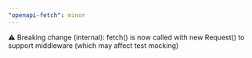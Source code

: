 ```yaml
---
"openapi-fetch": minor
---
```


⚠️ Breaking change (internal): fetch() is now called with new Request() to support middleware (which may affect test mocking)

